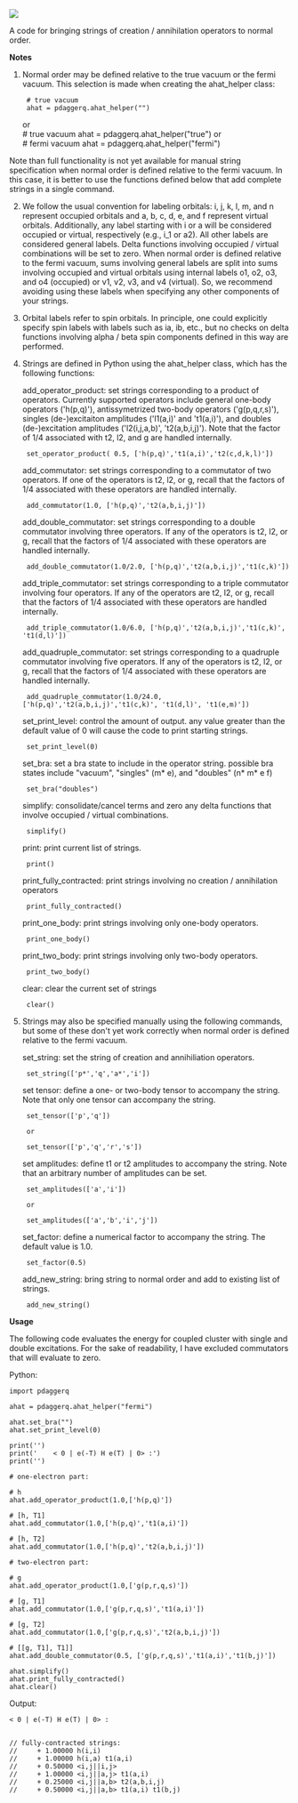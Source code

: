 <img src="https://render.githubusercontent.com/render/math?math=p^{\dagger}q">

A code for bringing strings of creation / annihilation operators to normal order.

**Notes**

1. Normal order may be defined relative to the true vacuum or the fermi vacuum. This selection is made when creating the ahat_helper class:

        # true vacuum
        ahat = pdaggerq.ahat_helper("")
    or    
        # true vacuum
        ahat = pdaggerq.ahat_helper("true")
    or    
        # fermi vacuum
        ahat = pdaggerq.ahat_helper("fermi")
        
Note than full functionality is not yet available for manual string specification when normal order is defined relative to the fermi vacuum.  In this case, it is better to use the functions defined below that add complete strings in a single command.

2. We follow the usual convention for labeling orbitals: i, j, k, l, m, and n represent occupied orbitals and a, b, c, d, e, and f represent virtual orbitals. Additionally, any label starting with i or a will be considered occupied or virtual, respectively (e.g., i_1 or a2). All other labels are considered general labels. Delta functions involving occupied / virtual combinations will be set to zero. When normal order is defined relative to the fermi vacuum, sums involving general labels are split into sums involving occupied and virtual orbitals using internal labels o1, o2, o3, and o4 (occupied) or v1, v2, v3, and v4 (virtual). So, we recommend avoiding using these labels when specifying any other components of your strings.

3. Orbital labels refer to spin orbitals. In principle, one could explicitly specify spin labels with labels such as ia, ib, etc., but no checks on delta functions involving alpha / beta spin components defined in this way are performed.

4. Strings are defined in Python using the ahat_helper class, which has the following functions:

    add_operator_product: set strings corresponding to a product of operators. Currently supported operators include general one-body operators ('h(p,q)'), antissymetrized two-body operators ('g(p,q,r,s)'), singles (de-)excitaiton amplitudes ('l1(a,i)' and 't1(a,i)'), and doubles (de-)excitation amplitudes ('l2(i,j,a,b)', 't2(a,b,i,j)'). Note that the factor of 1/4 associated with t2, l2, and g are handled internally.
    
        set_operator_product( 0.5, ['h(p,q)','t1(a,i)','t2(c,d,k,l)'])
        
    add_commutator: set strings corresponding to a commutator of two operators. If one of the operators is t2, l2, or g, recall that the factors of 1/4 associated with these operators are handled internally.
    
        add_commutator(1.0, ['h(p,q)','t2(a,b,i,j)'])
  
    add_double_commutator: set strings corresponding to a double commutator involving three operators. If any of the operators is t2, l2, or g, recall that the factors of 1/4 associated with these operators are handled internally.
    
        add_double_commutator(1.0/2.0, ['h(p,q)','t2(a,b,i,j)','t1(c,k)'])
        
    add_triple_commutator: set strings corresponding to a triple commutator involving four operators. If any of the operators are t2, l2, or g, recall that the factors of 1/4 associated with these operators are handled internally.
    
        add_triple_commutator(1.0/6.0, ['h(p,q)','t2(a,b,i,j)','t1(c,k)', 't1(d,l)'])
        
    add_quadruple_commutator: set strings corresponding to a quadruple commutator involving five operators. If any of the operators is t2, l2, or g, recall that the factors of 1/4 associated with these operators are handled internally.
    
        add_quadruple_commutator(1.0/24.0, ['h(p,q)','t2(a,b,i,j)','t1(c,k)', 't1(d,l)', 't1(e,m)'])

    set_print_level: control the amount of output.  any value greater than the default value of 0 will cause the code to print starting strings.
    
        set_print_level(0)

    set_bra: set a bra state to include in the operator string. possible bra states include "vacuum", "singles" (m* e), and "doubles" (n* m* e f)
    
        set_bra("doubles")
    
    simplify: consolidate/cancel terms and zero any delta functions that involve occupied / virtual combinations.
    
        simplify()
        
    print: print current list of strings.
        
        print()

    print_fully_contracted: print strings involving no creation / annihilation operators
    
        print_fully_contracted()
    
    print_one_body: print strings involving only one-body operators.
    
        print_one_body()
        
    print_two_body: print strings involving only two-body operators.
    
        print_two_body()
        
    clear: clear the current set of strings
    
        clear()

5. Strings may also be specified manually using the following commands, but some of these don't yet work correctly when normal order is defined relative to the fermi vacuum.

    set_string: set the string of creation and annihiliation operators.
    
        set_string(['p*','q','a*','i'])
        
    set tensor: define a one- or two-body tensor to accompany the string. Note that only one tensor can accompany the string.
    
        set_tensor(['p','q'])
        
        or
        
        set_tensor(['p','q','r','s'])
        
    set amplitudes: define t1 or t2 amplitudes to accompany the string. Note that an arbitrary number of amplitudes can be set.

        set_amplitudes(['a','i'])
        
        or 
        
        set_amplitudes(['a','b','i','j'])
        
    set_factor: define a numerical factor to accompany the string. The default value is 1.0.
    
        set_factor(0.5)

    add_new_string: bring string to normal order and add to existing list of strings.
    
        add_new_string()
                
        
**Usage**

The following code evaluates the energy for coupled cluster with single and double excitations. For the sake of readability, I have excluded commutators that will evaluate to zero.

Python:

    import pdaggerq

    ahat = pdaggerq.ahat_helper("fermi")

    ahat.set_bra("")
    ahat.set_print_level(0)

    print('')
    print('    < 0 | e(-T) H e(T) | 0> :')
    print('')

    # one-electron part: 
    
    # h
    ahat.add_operator_product(1.0,['h(p,q)'])

    # [h, T1]
    ahat.add_commutator(1.0,['h(p,q)','t1(a,i)'])

    # [h, T2]
    ahat.add_commutator(1.0,['h(p,q)','t2(a,b,i,j)'])

    # two-electron part: 

    # g
    ahat.add_operator_product(1.0,['g(p,r,q,s)'])

    # [g, T1]
    ahat.add_commutator(1.0,['g(p,r,q,s)','t1(a,i)'])

    # [g, T2]
    ahat.add_commutator(1.0,['g(p,r,q,s)','t2(a,b,i,j)'])

    # [[g, T1], T1]]
    ahat.add_double_commutator(0.5, ['g(p,r,q,s)','t1(a,i)','t1(b,j)'])

    ahat.simplify()
    ahat.print_fully_contracted()
    ahat.clear()

Output:

    < 0 | e(-T) H e(T) | 0> :


    // fully-contracted strings:
    //     + 1.00000 h(i,i) 
    //     + 1.00000 h(i,a) t1(a,i) 
    //     + 0.50000 <i,j||i,j> 
    //     + 1.00000 <i,j||a,j> t1(a,i) 
    //     + 0.25000 <i,j||a,b> t2(a,b,i,j) 
    //     + 0.50000 <i,j||a,b> t1(a,i) t1(b,j) 
